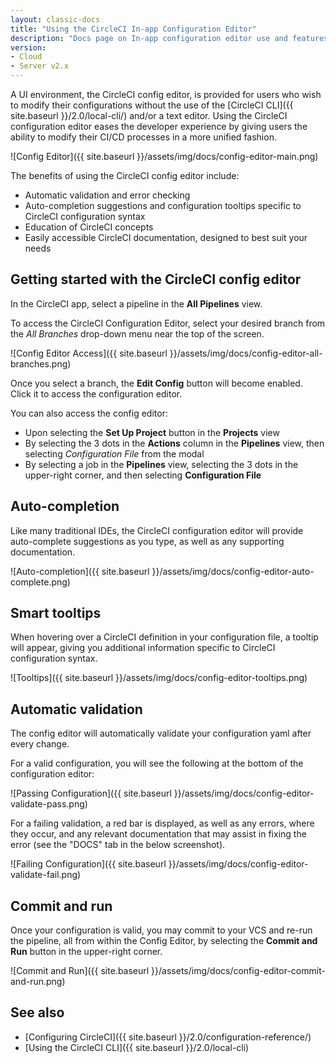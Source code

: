 ```yaml
---
layout: classic-docs
title: "Using the CircleCI In-app Configuration Editor"
description: "Docs page on In-app configuration editor use and features"
version:
- Cloud
- Server v2.x
---
```


A UI environment, the CircleCI config editor, is provided for users who wish to modify their configurations without the use of the
[CircleCI CLI]({{ site.baseurl }}/2.0/local-cli/) and/or a text editor. Using the CircleCI configuration editor eases the developer
experience by giving users the ability to modify their CI/CD processes in a more unified fashion.

![Config Editor]({{ site.baseurl }}/assets/img/docs/config-editor-main.png)

The benefits of using the CircleCI config editor include:

- Automatic validation and error checking
- Auto-completion suggestions and configuration tooltips specific to CircleCI configuration syntax
- Education of CircleCI concepts
- Easily accessible CircleCI documentation, designed to best suit your needs

## Getting started with the CircleCI config editor

In the CircleCI app, select a pipeline in the **All Pipelines** view.

To access the CircleCI Configuration Editor, select your desired branch from the *All Branches*
drop-down menu near the top of the screen.

![Config Editor Access]({{ site.baseurl }}/assets/img/docs/config-editor-all-branches.png)

Once you select a branch, the **Edit Config** button will become enabled. Click it to access the configuration editor.

You can also access the config editor:

- Upon selecting the **Set Up Project** button in the **Projects** view
- By selecting the 3 dots in the **Actions** column in the **Pipelines** view, then selecting *Configuration File* from the modal
- By selecting a job in the **Pipelines** view, selecting the 3 dots in the upper-right corner, and then selecting **Configuration File**

## Auto-completion

Like many traditional IDEs, the CircleCI configuration editor will provide auto-complete suggestions as you type, as well
as any supporting documentation.

![Auto-completion]({{ site.baseurl }}/assets/img/docs/config-editor-auto-complete.png)

## Smart tooltips

When hovering over a CircleCI definition in your configuration file, a tooltip will appear, giving you additional information specific to CircleCI configuration syntax.

![Tooltips]({{ site.baseurl }}/assets/img/docs/config-editor-tooltips.png)

## Automatic validation

The config editor will automatically validate your configuration yaml after every change.

For a valid configuration, you will see the following at the bottom of the configuration editor:

![Passing Configuration]({{ site.baseurl }}/assets/img/docs/config-editor-validate-pass.png)

For a failing validation, a red bar is displayed, as well as any errors, where they occur, and any relevant documentation 
that may assist in fixing the error (see the "DOCS" tab in the below screenshot).

![Failing Configuration]({{ site.baseurl }}/assets/img/docs/config-editor-validate-fail.png)

## Commit and run

Once your configuration is valid, you may commit to your VCS and re-run the pipeline, all from within the Config Editor,
by selecting the **Commit and Run** button in the upper-right corner.

![Commit and Run]({{ site.baseurl }}/assets/img/docs/config-editor-commit-and-run.png)

## See also

- [Configuring CircleCI]({{ site.baseurl }}/2.0/configuration-reference/)
- [Using the CircleCI CLI]({{ site.baseurl }}/2.0/local-cli)
